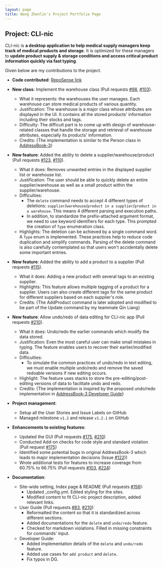 ```yaml
---
layout: page
title: Wang Zhenlin's Project Portfolio Page
---
```


## Project: CLI-nic

CLI-nic is **a desktop application to help medical supply managers keep track of medical products and storage**.
It is optimized for these managers to **update product supply & storage conditions and access critical product information quickly via fast typing**.

Given below are my contributions to the project.

* **Code contributed**: [RepoSense link](https://nus-cs2103-ay2021s1.github.io/tp-dashboard/#breakdown=true&search=criss-wang)

* **New class**: Implement the warehouse class (Pull requests [\#98](https://github.com/AY2021S1-CS2103-W14-4/tp/pull/98/), [\#103](https://github.com/AY2021S1-CS2103-W14-4/tp/pull/103)).
  * What it represents: the warehouses the user manages. Each warehouse can store medical products of various quantity.
  * Justification: The warehouse is a major class whose attributes are displayed in the UI. It contains all the stored products' information including their stocks and tags.
  * Difficulty: The difficult part is to come up with design of warehouse-related classes that handle the storage and retrieval of warehouse attributes, especially its products' information.
  * Credits: {The implementation is similar to the Person class in [AddressBook-3](https://se-education.org/addressbook-level3/)}

* **New feature**: Added the ability to delete a supplier/warehouse/product (Pull requests [\#123](https://github.com/AY2021S1-CS2103-W14-4/tp/pull/123/), [\#110](https://github.com/AY2021S1-CS2103-W14-4/tp/pull/110)).
  * What it does: Removes unwanted entries in the displayed supplier list or warehouse list.
  * Justification: The user should be able to quickly delete an entire supplier/warehouse as well as a small product within the supplier/warehouse.
  * Difficulties:
    * The `delete` command needs to accept 4 different types of deletions: `supplier`/`warehouse`/`product in a supplier`/`product in a warehouse`. This means 4 different parsing and execution paths.
    * In addition, to standardize the prefix-attached argument format, we need to use keyword identifiers for each type. This prompted the creation of `Type` enumeration class.
  * Highlights: The deletion can be achieved by a single command word. A `Type` enum is implemented. These practices help to reduce code duplication and simplify commands.
  Parsing of the delete command is also carefully contemplated so that users won't accidentally delete some important entries.

* **New feature**: Added the ability to add a product to a supplier (Pull requests [\#115](https://github.com/AY2021S1-CS2103-W14-4/tp/pull/115/)).
  * What it does: Adding a new product with several tags to an existing supplier.
  * Highlights: This feature allows multiple tagging of a product for a supplier. Users can also create different tags for the same product for different suppliers based on each supplier's role.
  * Credits: {The AddProduct command is later adopted and modified to be part of the Update command by my teammate Qin Liang}

* **New feature**: Allow undo/redo of data editing for CLI-nic app (Pull requests [\#210](https://github.com/AY2021S1-CS2103-W14-4/tp/pull/210/)).
  * What it does: Undo/redo the earlier commands which modify the data stored.
  * Justification: Even the most careful user can make small mistakes in typing. The feature enables users to recover their earlier/modified data.
  * Difficulties:
    * To simulate the common practices of undo/redo in text editing, we must enable multiple undo/redo and remove the saved redoable versions if new editing occurs.
  * Highlight: The feature uses stacks to store the pre-editing/post-editing versions of data to facilitate undo and redo.
  * Credits: {The implementation is inspired by the proposed undo/redo implementation in [AddressBook-3 Developer Guide](https://se-education.org/addressbook-level3/DeveloperGuide.html)}

* **Project management**:
  * Setup all the User Stories and Issue Labels on GitHub
  * Managed milestone `v1.2` and release `v1.2.1` on GitHub

* **Enhancements to existing features**:
  * Updated the GUI (Pull requests [\#175](https://github.com/AY2021S1-CS2103-W14-4/tp/pull/175), [\#210](https://github.com/AY2021S1-CS2103-W14-4/tp/pull/210))
  * Conducted Add-on checks for code style and standard violation (Pull request [\#175](https://github.com/AY2021S1-CS2103-W14-4/tp/pull/175))
  * Identified some potential bugs in original AddressBook-3 which leads to major implementation decisions (Issue [\#122](https://github.com/AY2021S1-CS2103-W14-4/tp/issues/122)))
  * Wrote additional tests for features to increase coverage from 60.75% to 66.75% (Pull requests [\#103](https://github.com/AY2021S1-CS2103-W14-4/tp/pull/103), [\#224](https://github.com/AY2021S1-CS2103-W14-4/tp/pull/224))

* **Documentation**:
  * Site-wide setting, Index page & README (Pull requests [\#156](https://github.com/AY2021S1-CS2103-W14-4/tp/pull/156)):
    * Updated _config.yml. Edited styling for the sites.
    * Modified content to fit CLI-nic project description, added relevant links.
  * User Guide (Pull requests [\#83](https://github.com/AY2021S1-CS2103-W14-4/tp/pull/83), [\#210](https://github.com/AY2021S1-CS2103-W14-4/tp/pull/210)):
    * Reformatted the content so that it is standardized across different sections.
    * Added documentations for the `delete` and `undo/redo` feature.
    * Checked for markdown violations. Filled in missing constraints for commands' input.
  * Developer Guide:
    * Added implementation details of the `delete` and `undo/redo` feature.
    * Added use cases for `add product` and `delete`.
    * Fix typos in DG.  

